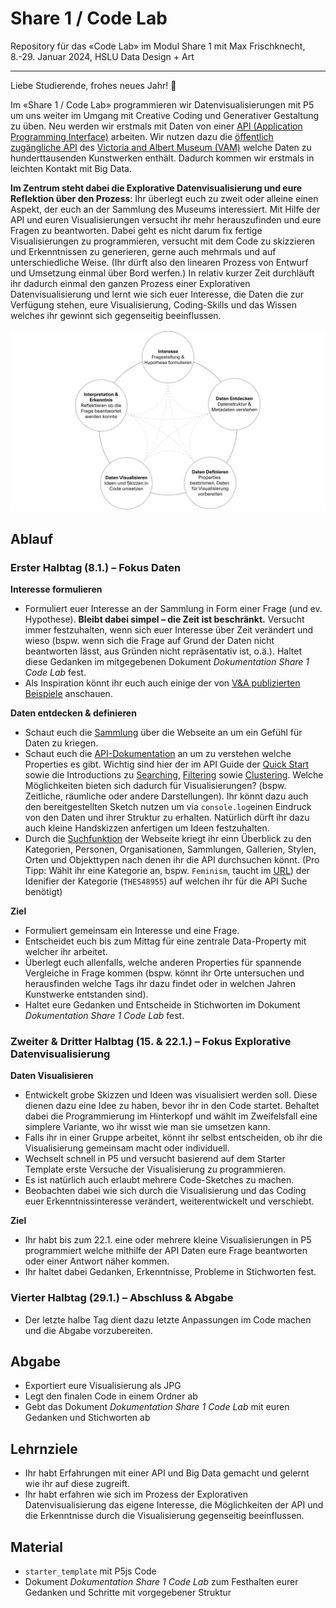 # Share 1 / Code Lab

Repository für das «Code Lab» im Modul Share 1 mit Max Frischknecht, 8.-29. Januar 2024, HSLU Data Design + Art

---

Liebe Studierende, frohes neues Jahr! 🎉

Im «Share 1 / Code Lab» programmieren wir Datenvisualisierungen mit P5 um uns weiter im Umgang mit Creative Coding und Generativer Gestaltung zu üben. Neu werden wir erstmals mit Daten von einer [API (Application Programming Interface)](https://de.wikipedia.org/wiki/Programmierschnittstelle) arbeiten. Wir nutzen dazu die [öffentlich zugängliche API](https://developers.vam.ac.uk/guide/v2/welcome.html) des [Victoria and Albert Museum (VAM)](https://www.vam.ac.uk/) welche Daten zu hunderttausenden Kunstwerken enthält. Dadurch kommen wir erstmals in leichten Kontakt mit Big Data.

**Im Zentrum steht dabei die Explorative Datenvisualisierung und eure Reflektion über den Prozess**: Ihr überlegt euch zu zweit oder alleine einen Aspekt, der euch an der Sammlung des Museums interessiert. Mit Hilfe der API und euren Visualisierungen versucht ihr mehr herauszufinden und eure Fragen zu beantworten. Dabei geht es nicht darum fix fertige Visualisierungen zu programmieren, versucht mit dem Code zu skizzieren und Erkenntnissen zu generieren, gerne auch mehrmals und auf unterschiedliche Weise. (Ihr dürft also den linearen Prozess von Entwurf und Umsetzung einmal über Bord werfen.) In relativ kurzer Zeit durchläuft ihr dadurch einmal den ganzen Prozess einer Explorativen Datenvisualisierung und lernt wie sich euer Interesse, die Daten die zur Verfügung stehen, eure Visualisierung, Coding-Skills und das Wissen welches ihr gewinnt sich gegenseitig beeinflussen. 

![](img/Prozess-Schema.jpg)

## Ablauf

### Erster Halbtag (8.1.) – Fokus Daten

**Interesse formulieren**

- Formuliert euer Interesse an der Sammlung in Form einer Frage (und ev. Hypothese). **Bleibt dabei simpel – die Zeit ist beschränkt.** Versucht immer festzuhalten, wenn sich euer Interesse über Zeit verändert und wieso (bspw. wenn sich die Frage auf Grund der Daten nicht beantworten lässt, aus Gründen nicht repräsentativ ist, o.ä.). Haltet diese Gedanken im mitgegebenen Dokument *Dokumentation Share 1 Code Lab* fest.
- Als Inspiration könnt ihr euch auch einige der von [V&A publizierten Beispiele](https://developers.vam.ac.uk/notebooks/data-explorations/intro.html) anschauen.

**Daten entdecken & definieren**
 
- Schaut euch die [Sammlung](https://www.vam.ac.uk/collections?type=featured) über die Webseite an um ein Gefühl für Daten zu kriegen. 
- Schaut euch die [API-Dokumentation](https://developers.vam.ac.uk/) an um zu verstehen welche Properties es gibt. Wichtig sind hier der im API Guide der [Quick Start](https://developers.vam.ac.uk/guide/v2/quick-start.html) sowie die Introductions zu [Searching](https://developers.vam.ac.uk/guide/v2/search/introduction.html#searching-top), [Filtering](https://developers.vam.ac.uk/guide/v2/filter/introduction.html) sowie [Clustering](https://developers.vam.ac.uk/guide/v2/data-vis/clustering.html#clustering-top). Welche Möglichkeiten bieten sich dadurch für Visualisierungen? (bspw. Zeitliche, räumliche oder andere Darstellungen). Ihr könnt dazu auch den bereitgestellten Sketch nutzen um via `console.log`einen Eindruck von den Daten und ihrer Struktur zu erhalten. Natürlich dürft ihr dazu auch kleine Handskizzen anfertigen um Ideen festzuhalten. 
- Durch die [Suchfunktion](https://collections.vam.ac.uk/search/?q=Feminism&year_made_from=&year_made_to=) der Webseite kriegt ihr einn Überblick zu den Kategorien, Personen, Organisationen, Sammlungen, Gallerien, Stylen, Orten und Objekttypen nach denen ihr die API durchsuchen könnt. (Pro Tipp: Wählt ihr eine Kategorie an, bspw. `Feminism`, taucht im [URL](https://collections.vam.ac.uk/search/?id_category=THES48955)) der Idenifier der Kategorie (`THES48955`) auf welchen ihr für die API Suche benötigt)

**Ziel** 

- Formuliert gemeinsam ein Interesse und eine Frage. 
- Entscheidet euch bis zum Mittag für eine zentrale Data-Property mit welcher ihr arbeitet. 
- Überlegt euch allenfalls, welche anderen Properties für spannende Vergleiche in Frage kommen (bspw. könnt ihr Orte untersuchen und herausfinden welche Tags ihr dazu findet oder in welchen Jahren Kunstwerke entstanden sind). 
- Haltet eure Gedanken und Entscheide in Stichworten im Dokument *Dokumentation Share 1 Code Lab* fest.

### Zweiter & Dritter Halbtag (15. & 22.1.) – Fokus Explorative Datenvisualisierung

**Daten Visualisieren**

- Entwickelt grobe Skizzen und Ideen was visualisiert werden soll. Diese dienen dazu eine Idee zu haben, bevor ihr in den Code startet. Behaltet dabei die Programmierung im Hinterkopf und wählt im Zweifelsfall eine simplere Variante, wo ihr wisst wie man sie umsetzen kann.
- Falls ihr in einer Gruppe arbeitet, könnt ihr selbst entscheiden, ob ihr die Visualisierung gemeinsam macht oder individuell.
- Wechselt schnell in P5 und versucht basierend auf dem Starter Template erste Versuche der Visualisierung zu programmieren.
- Es ist natürlich auch erlaubt mehrere Code-Sketches zu machen.
- Beobachten dabei wie sich durch die Visualisierung und das Coding euer Erkenntnissinteresse verändert, weiterentwickelt und verschiebt.

**Ziel** 

- Ihr habt bis zum 22.1. eine oder mehrere kleine Visualisierungen in P5 programmiert welche mithilfe der API Daten eure Frage beantworten oder einer Antwort näher kommen. 
- Ihr haltet dabei Gedanken, Erkenntnisse, Probleme in Stichworten fest.

### Vierter Halbtag (29.1.) – Abschluss & Abgabe

- Der letzte halbe Tag dient dazu letzte Anpassungen im Code machen und die Abgabe vorzubereiten.

## Abgabe 

- Exportiert eure Visualisierung als JPG
- Legt den finalen Code in einem Ordner ab
- Gebt das Dokument *Dokumentation Share 1 Code Lab* mit euren Gedanken und Stichworten ab

## Lehrnziele

- Ihr habt Erfahrungen mit einer API und Big Data gemacht und gelernt wie ihr auf diese zugreift.
- Ihr habt erfahren wie sich im Prozess der Explorativen Datenvisualisierung das eigene Interesse, die Möglichkeiten der API und die Erkenntnisse durch die Visualisierung gegenseitig beeinflussen.

## Material

- `starter_template` mit P5js Code
- Dokument *Dokumentation Share 1 Code Lab* zum Festhalten eurer Gedanken und Schritte mit vorgegebener Struktur
